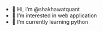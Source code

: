 - 👋 Hi, I’m @shakhawatquant
- 👀 I’m interested in web application
- 🌱 I’m currently learning python

<!---
shakhawatquant/shakhawatquant is a ✨ special ✨ repository because its `README.md` (this file) appears on your GitHub profile.
You can click the Preview link to take a look at your changes.
--->
